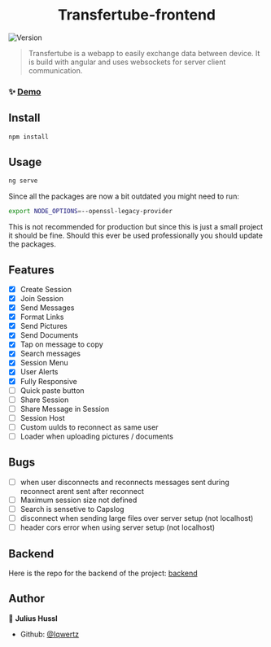 <h1 align="center">Transfertube-frontend</h1>
<p>
  <img alt="Version" src="https://img.shields.io/badge/version-0.0.0-blue.svg?cacheSeconds=2592000" />
</p>

> Transfertube is a webapp to easily exchange data between device. It is build with angular and uses websockets for server client communication.

### ✨ [Demo](https://iqwertz.github.io/Transfertube/)

## Install

```sh
npm install
```

## Usage

```sh
ng serve
```

Since all the packages are now a bit outdated you might need to run: 
  
  ```sh
  export NODE_OPTIONS=--openssl-legacy-provider
  ```

This is not recommended for production but since this is just a small project it should be fine. Should this ever be used professionally you should update the packages.

## Features

- [x] Create Session
- [x] Join Session
- [x] Send Messages
- [x] Format Links
- [x] Send Pictures
- [x] Send Documents
- [x] Tap on message to copy
- [x] Search messages
- [x] Session Menu
- [x] User Alerts
- [x] Fully Responsive
- [ ] Quick paste button
- [ ] Share Session
- [ ] Share Message in Session
- [ ] Session Host
- [ ] Custom uuIds to reconnect as same user
- [ ] Loader when uploading pictures / documents

## Bugs

- [ ] when user disconnects and reconnects messages sent during reconnect arent sent after reconnect
- [ ] Maximum session size not defined
- [ ] Search is sensetive to Capslog
- [ ] disconnect when sending large files over server setup (not localhost)
- [ ] header cors error when using server setup (not localhost)

## Backend

Here is the repo for the backend of the project: [backend](https://github.com/Iqwertz/DeviceConnect-backend)

## Author

👤 **Julius Hussl**

- Github: [@Iqwertz](https://github.com/Iqwertz)
